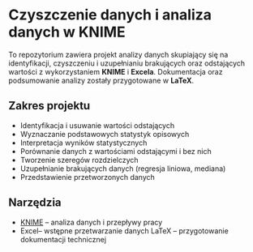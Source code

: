 # Czyszczenie danych i analiza danych w KNIME

To repozytorium zawiera projekt analizy danych skupiający się na identyfikacji, czyszczeniu i uzupełnianiu brakujących oraz odstających wartości z wykorzystaniem **KNIME** i **Excela**. Dokumentacja oraz podsumowanie analizy zostały przygotowane w **LaTeX**.

## Zakres projektu

- Identyfikacja i usuwanie wartości odstających
- Wyznaczanie podstawowych statystyk opisowych
- Interpretacja wyników statystycznych
- Porównanie danych z wartościami odstającymi i bez nich
- Tworzenie szeregów rozdzielczych
- Uzupełnianie brakujących danych (regresja liniowa, mediana)
- Przedstawienie przetworzonych danych

## Narzędzia

- [KNIME](https://www.knime.com/) – analiza danych i przepływy pracy
- Excel– wstępne przetwarzanie danych
  LaTeX – przygotowanie dokumentacji technicznej
